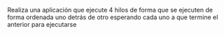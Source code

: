 Realiza una aplicación que ejecute 4 hilos 
de forma que se ejecuten de forma ordenada 
uno detrás de otro esperando cada uno a que 
termine el anterior para ejecutarse
